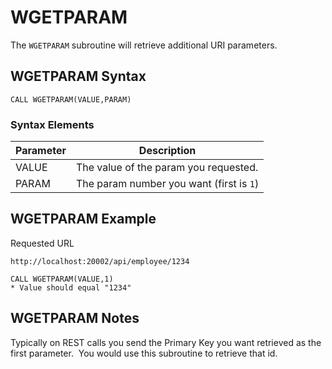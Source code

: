 # WGETPARAM

<PageHeader />

The `WGETPARAM` subroutine will retrieve additional URI parameters.

## WGETPARAM Syntax

```
CALL WGETPARAM(VALUE,PARAM)
```

### Syntax Elements

| Parameter | Description                              |
| --------- | ---------------------------------------- |
| VALUE     | The value of the param you requested.    |
| PARAM     | The param number you want (first is `1`) |

## WGETPARAM Example

Requested URL

```
http://localhost:20002/api/employee/1234
```

```
CALL WGETPARAM(VALUE,1)
* Value should equal "1234"
```

## WGETPARAM Notes

Typically on REST calls you send the Primary Key you want retrieved as the first parameter.  You would use this subroutine to retrieve that id.

<PageFooter />

